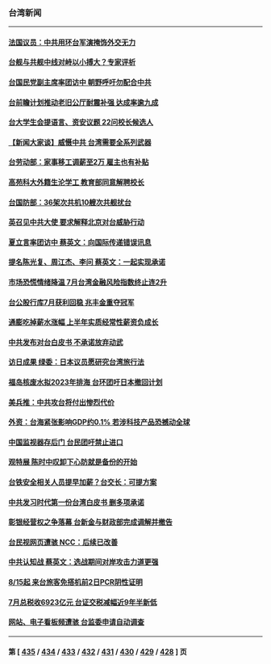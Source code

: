 ### 台湾新闻
---
#### [法国议员：中共用环台军演掩饰外交无力](../../pages/ncid1349361/n13799772.md) 
#### [台舰与共舰中线对峙以小搏大？专家评析](../../pages/ncid1349361/n13799723.md) 
#### [台国民党副主席率团访中 朝野呼吁勿配合中共](../../pages/ncid1349361/n13799716.md) 
#### [台前瞻计划推动老旧公厅耐震补强 达成率逾九成](../../pages/ncid1349361/n13799765.md) 
#### [台大学生会提语言、资安议题 22问校长候选人](../../pages/ncid1349361/n13799767.md) 
#### [【新闻大家谈】威慑中共 台湾需要全系列武器](../../pages/ncid1349361/n13799721.md) 
#### [台劳动部：家事移工调薪至2万 雇主也有补贴](../../pages/ncid1349361/n13799741.md) 
#### [高苑科大外籍生沦学工 教育部同意解聘校长](../../pages/ncid1349361/n13799746.md) 
#### [台国防部：36架次共机10艘次共舰扰台](../../pages/ncid1349361/n13799668.md) 
#### [英召见中共大使 要求解释北京对台威胁行动](../../pages/ncid1349361/n13799683.md) 
#### [夏立言率团访中 蔡英文：向国际传递错误讯息](../../pages/ncid1349361/n13799727.md) 
#### [提名陈光复、周江杰、李问 蔡英文：一起实现承诺](../../pages/ncid1349361/n13799707.md) 
#### [市场恐慌情绪降温 7月台湾金融风险指数终止连2升](../../pages/ncid1349361/n13799711.md) 
#### [台公股行库7月获利回稳 兆丰金重夺冠军](../../pages/ncid1349361/n13799659.md) 
#### [通膨吃掉薪水涨幅 上半年实质经常性薪资负成长](../../pages/ncid1349361/n13799709.md) 
#### [中共发布对台白皮书 不承诺放弃动武](../../pages/ncid1349361/n13799712.md) 
#### [访日成果 绿委：日本议员愿研究台湾旅行法](../../pages/ncid1349361/n13799714.md) 
#### [福岛核废水拟2023年排海 台环团吁日本撤回计划](../../pages/ncid1349361/n13799704.md) 
#### [美兵推：中共攻台将付出惨烈代价](../../pages/ncid1349361/n13799701.md) 
#### [外资：台海紧张影响GDP约0.1% 若涉科技产品恐撼动全球](../../pages/ncid1349361/n13799662.md) 
#### [中国监视器存后门 台民团吁禁止进口](../../pages/ncid1349361/n13799660.md) 
#### [观特展 陈时中叹卸下心防就是备份的开始](../../pages/ncid1349361/n13799664.md) 
#### [台铁安全相关人员提早加薪？台交长：可提方案](../../pages/ncid1349361/n13799645.md) 
#### [中共发习时代第一份台湾白皮书 删多项承诺](../../pages/ncid1349361/n13799640.md) 
#### [彰银经营权之争落幕 台新金与财政部完成调解并撤告](../../pages/ncid1349361/n13799631.md) 
#### [台民视网页遭骇 NCC：后续已改善](../../pages/ncid1349361/n13799613.md) 
#### [中共认知战 蔡英文：选战期间对岸攻击力道更强](../../pages/ncid1349361/n13799614.md) 
#### [8/15起 来台旅客免搭机前2日PCR阴性证明](../../pages/ncid1349361/n13799615.md) 
#### [7月总税收6923亿元 台证交税减幅近9年半新低](../../pages/ncid1349361/n13799582.md) 
#### [网站、电子看板频遭骇 台监委申请自动调查](../../pages/ncid1349361/n13799578.md) 

---
#### 第 [ [435](./435.md) / [434](./434.md) / [433](./433.md) / [432](./432.md) / [431](./431.md) / [430](./430.md) / [429](./429.md) / [428](./428.md) ] 页
